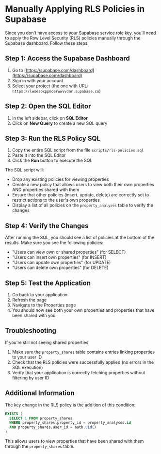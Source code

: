 # Manually Applying RLS Policies in Supabase

Since you don't have access to your Supabase service role key, you'll need to apply the Row Level Security (RLS) policies manually through the Supabase dashboard. Follow these steps:

## Step 1: Access the Supabase Dashboard

1. Go to [https://supabase.com/dashboard](https://supabase.com/dashboard)
2. Sign in with your account
3. Select your project (the one with URL: `https://lwsesoxppmoerwwvvdar.supabase.co`)

## Step 2: Open the SQL Editor

1. In the left sidebar, click on **SQL Editor**
2. Click on **New Query** to create a new SQL query

## Step 3: Run the RLS Policy SQL

1. Copy the entire SQL script from the file `scripts/rls-policies.sql`
2. Paste it into the SQL Editor
3. Click the **Run** button to execute the SQL

The SQL script will:
- Drop any existing policies for viewing properties
- Create a new policy that allows users to view both their own properties AND properties shared with them
- Ensure that other policies (insert, update, delete) are correctly set to restrict actions to the user's own properties
- Display a list of all policies on the `property_analyses` table to verify the changes

## Step 4: Verify the Changes

After running the SQL, you should see a list of policies at the bottom of the results. Make sure you see the following policies:
- "Users can view own or shared properties" (for SELECT)
- "Users can insert own properties" (for INSERT)
- "Users can update own properties" (for UPDATE)
- "Users can delete own properties" (for DELETE)

## Step 5: Test the Application

1. Go back to your application
2. Refresh the page
3. Navigate to the Properties page
4. You should now see both your own properties and properties that have been shared with you

## Troubleshooting

If you're still not seeing shared properties:
1. Make sure the `property_shares` table contains entries linking properties to your user ID
2. Check that the RLS policies were successfully applied (no errors in the SQL execution)
3. Verify that your application is correctly fetching properties without filtering by user ID

## Additional Information

The key change in the RLS policy is the addition of this condition:
```sql
EXISTS (
  SELECT 1 FROM property_shares
  WHERE property_shares.property_id = property_analyses.id
  AND property_shares.user_id = auth.uid()
)
```

This allows users to view properties that have been shared with them through the `property_shares` table. 
